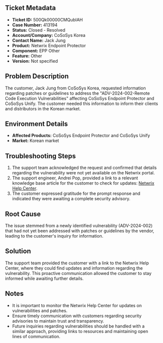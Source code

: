 ## Ticket Metadata
- **Ticket ID:** 500Qk00000CMQubIAH
- **Case Number:** 413194
- **Status:** Closed - Resolved
- **Account/Company:** CoSoSys Korea
- **Contact Name:** Jack Jung
- **Product:** Netwrix Endpoint Protector
- **Component:** EPP Other
- **Feature:** Other
- **Version:** Not specified

## Problem Description
The customer, Jack Jung from CoSoSys Korea, requested information regarding patches or guidelines to address the "ADV-2024-002-Remote Code Execution Vulnerabilities" affecting CoSoSys Endpoint Protector and CoSoSys Unify. The customer needed this information to inform their clients and distributors in the Korean market.

## Environment Details
- **Affected Products:** CoSoSys Endpoint Protector and CoSoSys Unify
- **Market:** Korean market

## Troubleshooting Steps
1. The support team acknowledged the request and confirmed that details regarding the vulnerability were not yet available on the Netwrix portal.
2. The support engineer, Andrei Pop, provided a link to a relevant knowledge base article for the customer to check for updates: [Netwrix Help Center](https://helpcenter.netwrix.com/bundle/z-kb-articles-salesforce/page/kA0Qk0000001E5lKAE.html).
3. The customer expressed gratitude for the prompt response and indicated they were awaiting a complete security advisory.

## Root Cause
The issue stemmed from a newly identified vulnerability (ADV-2024-002) that had not yet been addressed with patches or guidelines by the vendor, leading to the customer's inquiry for information.

## Solution
The support team provided the customer with a link to the Netwrix Help Center, where they could find updates and information regarding the vulnerability. This proactive communication allowed the customer to stay informed while awaiting further details.

## Notes
- It is important to monitor the Netwrix Help Center for updates on vulnerabilities and patches.
- Ensure timely communication with customers regarding security advisories to maintain trust and transparency.
- Future inquiries regarding vulnerabilities should be handled with a similar approach, providing links to resources and maintaining open lines of communication.